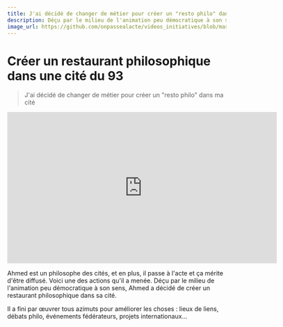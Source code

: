 ```yaml
---
title: J'ai décidé de changer de métier pour créer un "resto philo" dans ma cité
description: Déçu par le milieu de l'animation peu démocratique à son sens, Ahmed a décidé de créer un restaurant philosophique dans sa cité.
image_url: https://github.com/onpassealacte/videos_initiatives/blob/master/media/humanitude_quartiers.jpg?raw=true
---
```


# Créer un restaurant philosophique dans une cité du 93

> J'ai décidé de changer de métier pour créer un "resto philo" dans ma cité

<iframe src="https://player.vimeo.com/video/121939179" width="620" height="348" frameborder="0" webkitallowfullscreen mozallowfullscreen allowfullscreen></iframe>

Ahmed est un philosophe des cités, et en plus, il passe à l'acte et ça mérite d'être diffusé. Voici une des actions qu'il a menée. Déçu par le milieu de l'animation peu démocratique à son sens, Ahmed a décidé de créer un restaurant philosophique dans sa cité.

Il a fini par œuvrer tous azimuts pour améliorer les choses : lieux de liens, débats philo, événements fédérateurs, projets internationaux...
